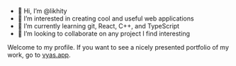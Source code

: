 - 👋 Hi, I’m @likhity
- 👀 I’m interested in creating cool and useful web applications
- 🌱 I’m currently learning git, React, C++, and TypeScript
- 💞️ I’m looking to collaborate on any project I find interesting

Welcome to my profile. If you want to see a nicely presented portfolio of my work, go to [vyas.app](https://vyas.app).
